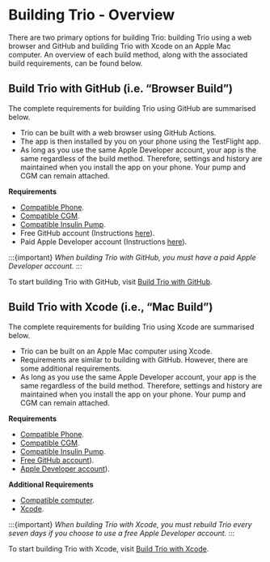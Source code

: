 # Building Trio - Overview

There are two primary options for building Trio: building Trio using a web browser and GitHub and building Trio with Xcode on an Apple Mac computer. An overview of each build method, along with the associated build requirements, can be found below.

## Build Trio with GitHub  (i.e. “Browser Build”)
The complete requirements for building Trio using GitHub are summarised below.
* Trio can be built with a web browser using GitHub Actions.
* The app is then installed by you on your phone using the TestFlight app.
* As long as you use the same Apple Developer account, your app is the same regardless of the build
method. Therefore, settings and history are maintained when you install the app on your phone. Your
pump and CGM can remain attached.  

**Requirements**
* [Compatible Phone](…/Getting-Started/iphone.md).
* [Compatible CGM](…/Getting-Started/cgm.md).
* [Compatible Insulin Pump](…/Getting-Started/pump.md).
* Free GitHub account (Instructions [here](https://loopkit.github.io/loopdocs/browser/secrets/#new-github-account)).
* Paid Apple Developer account (Instructions [here](https://loopkit.github.io/loopdocs/build/apple-developer/#switching-from-free-to-paid-memberships)).

:::{important}
_When building Trio with GitHub, you must have a paid Apple Developer account._
:::  

To start building Trio with GitHub, visit [Build Trio with GitHub](…/operate/GH-Build.md).  

## Build Trio with Xcode (i.e., “Mac Build”)
The complete requirements for building Trio using Xcode are summarised below.
* Trio can be built on an Apple Mac computer using Xcode.
* Requirements are similar to building with GitHub. However, there are some additional requirements.
* As long as you use the same Apple Developer account, your app is the same regardless of the build
method. Therefore, settings and history are maintained when you install the app on your phone. Your
pump and CGM can remain attached.  

**Requirements**
* [Compatible Phone](…/Getting-Started/iphone.md).
* [Compatible CGM](…/Getting-Started/cgm.md).
* [Compatible Insulin Pump](…/Getting-Started/pump.md).
* [Free GitHub account](https://loopkit.github.io/loopdocs/browser/secrets/#new-github-account)).
* [Apple Developer account](https://loopkit.github.io/loopdocs/build/apple-developer/#switching-from-free-to-paid-memberships)).

**Additional Requirements**
* [Compatible computer](https://loopkit.github.io/loopdocs/build/computer/).
* [Xcode](https://loopkit.github.io/loopdocs/build/xcode-version/).

:::{important} 
_When building Trio with Xcode, you must rebuild Trio every seven days if you choose to use a free Apple Developer account._
:::  

To start building Trio with Xcode, visit [Build Trio with Xcode](.../operate/XC-Build.md).   





